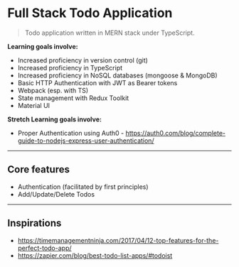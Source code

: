 # Full Stack Todo Application
>Todo application written in MERN stack under TypeScript. 

**Learning goals involve:** 
- Increased proficiency in version control (git)
- Increased proficiency in TypeScript
- Increased proficiency in NoSQL databases (mongoose & MongoDB)
- Basic HTTP Authentication with JWT as Bearer tokens
- Webpack (esp. with TS)
- State management with Redux Toolkit
- Material UI

**Stretch Learning goals involve:**
- Proper Authentication using Auth0 - https://auth0.com/blog/complete-guide-to-nodejs-express-user-authentication/ 
___
## Core features
- Authentication (facilitated by first principles)
- Add/Update/Delete Todos
___
## Inspirations
- https://timemanagementninja.com/2017/04/12-top-features-for-the-perfect-todo-app/
- https://zapier.com/blog/best-todo-list-apps/#todoist
